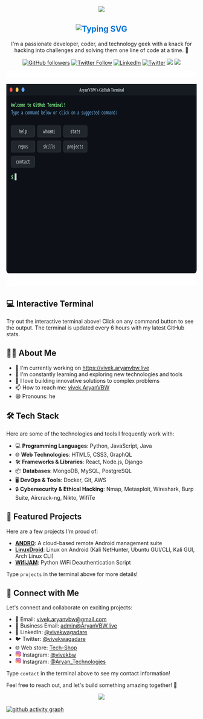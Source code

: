 <p align="center">
<img src="https://github.com/AryanVBW/kali-Linux-Android/releases/download/1/removebackground.png" height="80">
</p>
<div align="center">
<h2 style="text-align: center; color: #0074D9;">
  <img src="https://readme-typing-svg.demolab.com?font=Fira+Code&pause=1000&color=0074D9&random=false&width=435&lines=Hello%2C+I'm+Vivek+Wagdare+👋" alt="Typing SVG" />
</h2>


I'm a passionate developer, coder, and technology geek with a knack for hacking into challenges and solving them one line of code at a time. 🚀

[![GitHub followers](https://img.shields.io/github/followers/AryanVBW?label=Follow&style=social)](https://github.com/AryanVBW)
[![Twitter Follow](https://img.shields.io/twitter/follow/vivekwagadare?label=Follow&style=social)](https://x.com/vivekwagadare?t=nuIH3LUbo8o2o1Rjxot-hA&s=09)
[![LinkedIn](https://img.shields.io/badge/-LinkedIn-blue?style=flat&logo=Linkedin&logoColor=white)](https://www.linkedin.com/in/vivek-wagadare)
[![Twitter](https://img.shields.io/badge/-Twitter-blue?style=flat&logo=Twitter&logoColor=white)](https://twitter.com/vivekwagadare)
<a href="https://instagram.com/vivekbw"><img src="https://img.shields.io/badge/Instagram-Follow%20@Vivek-E1306C"/></a>
<a href="https://instagram.com/aryan_technolog1es"><img src="https://img.shields.io/badge/Instagram-Follow%20@Aryan_Technologies-E1306C"/></a>
</div>

<p align="center">
  <img src="https://github.com/AryanVBW/AryanVBW/blob/e7c43b9c8e4e68b1b93967704dc8158b2ff8e552/line.gif" width="900">
</p>

<!-- GitHub Terminal - Interactive SVG Profile -->
<div align="center">
  <img src="terminal.svg" alt="Interactive Terminal" width="800" height="500">
</div>

<!-- <p align="center">
<img src="https://github.com/AryanVBW/AryanVBW/releases/download/L2/v.png">
</p> -->
<p align="center">
  <img src="https://github.com/AryanVBW/AryanVBW/blob/e7c43b9c8e4e68b1b93967704dc8158b2ff8e552/line.gif" width="900">
</p>

## 💻 Interactive Terminal

Try out the interactive terminal above! Click on any command button to see the output. The terminal is updated every 6 hours with my latest GitHub stats.

## 👨‍💻 About Me

- 🔭 I'm currently working on https://vivek.aryanvbw.live
- 🌱 I'm constantly learning and exploring new technologies and tools
- 🚀 I love building innovative solutions to complex problems
- 📫 How to reach me: [vivek.AryanVBW](mailto:vivek.aryanvbw@gmail.com)
- 😄 Pronouns: he

## 🛠️ Tech Stack

Here are some of the technologies and tools I frequently work with:

- 💻 **Programming Languages**: Python, JavaScript, Java
- 🌐 **Web Technologies**: HTML5, CSS3, GraphQL
- 🛠️ **Frameworks & Libraries**: React, Node.js, Django
- 📦 **Databases**: MongoDB, MySQL, PostgreSQL
- 🖥️ **DevOps & Tools**: Docker, Git, AWS
- 🔒 **Cybersecurity & Ethical Hacking**: Nmap, Metasploit, Wireshark, Burp Suite, Aircrack-ng, Nikto, WifiTe

## 🚀 Featured Projects

Here are a few projects I'm proud of:

- [**ANDRO**](https://github.com/AryanVBW/ANDRO): A cloud-based remote Android management suite
- [**LinuxDroid**](https://github.com/AryanVBW/LinuxDroid): Linux on Android (Kali NetHunter, Ubuntu GUI/CLI, Kali GUI, Arch Linux CLI)
- [**WifiJAM**](https://github.com/AryanVBW/WIFIjam): Python WiFi Deauthentication Script

Type `projects` in the terminal above for more details!

## 🔗 Connect with Me

Let's connect and collaborate on exciting projects:

- 📧 Email: [vivek.aryanvbw@gmail.com](mailto:vivek.aryanvbw@gmail.com)
- 📧 Business Email: [admin@AryanVBW.live](mailto:admin@AryanVBW.live)
- 💼 LinkedIn: [@vivekwagadare](https://www.linkedin.com/in/vivek-wagadare-b677a9216)
- 🐦 Twitter: [@vivekwagadare](https://x.com/vivekwagadare?t=nuIH3LUbo8o2o1Rjxot-hA&s=09)
- 🌐 Web store: [Tech-Shop](https://view.aryanvbw.live)
- <img src="https://github.com/AryanVBW/AryanVBW/blob/main/Instagram.png" height="15"> Instagram: [@vivekbw](https://instagram.com/vivekbw?igshid=NGVhN2U2NjQ0Yg==)
- <img src="https://github.com/AryanVBW/AryanVBW/blob/main/Instagram.png" height="15"> Instagram: [@Aryan_Technologies](https://instagram.com/aryan_technolog1es?igshid=MzMyNGUyNmU2YQ==)

Type `contact` in the terminal above to see my contact information!

Feel free to reach out, and let's build something amazing together! 🚀
<p align="center">
<img src="https://github.com/AryanVBW/Logo/releases/download/L1/AT-HD-removebg-preview.png" height="50"></p>

[![github activity graph](https://github-readme-activity-graph.vercel.app/graph?username=AryanVBW&bg_color=000000&color=53f547&line=65f207&point=2c42ed&area=true&hide_border=true)](https://github.com/AryanVBW/github-readme-activity-graph)
<!-- <a href="https://github.com/AryanVBW">
  <img align="center" width="49%" src="./metrics-main.svg" />
</a>
<a href="https://github.com/AryanVBW">
  <img align="center" width="49%" src="./metrics-lang-notable.svg" />
</a>

 <!-- <div style="display: flex; justify-content: space-between;">
    <img src="http://github-profile-summary-cards.vercel.app/api/cards/repos-per-language?username=AryanVBW&theme=aura" alt="Repos per Language" width="45%" />
    <img src="http://github-profile-summary-cards.vercel.app/api/cards/most-commit-language?username=AryanVBW&theme=aura" alt="Most Commit Language" width="45%" />
</div>

<div style="display: flex; justify-content: space-between;">
    <img src="http://github-profile-summary-cards.vercel.app/api/cards/stats?username=AryanVBW&theme=aura" alt="GitHub Stats" width="45%" />
</div>
<p align="center"> 
  Visitor count<br>
  <img src="https://profile-counter.glitch.me/Aryanvbw/count.svg" />
</p>

[![GitHub stats](https://github-readme-stats.vercel.app/api?username=aryanvbw&show_icons=true&theme=dark)](https://github.com/aryanvbw)

![](https://github-readme-stats.vercel.app/api/top-langs/?username=AryanVBW&theme=dark&hide_border=false&include_all_commits=false&count_private=false&layout=compact)

![](https://github-contributor-stats.vercel.app/api?username=AryanVBW&limit=5&theme=dark&combine_all_yearly_contributions=true)
-->
